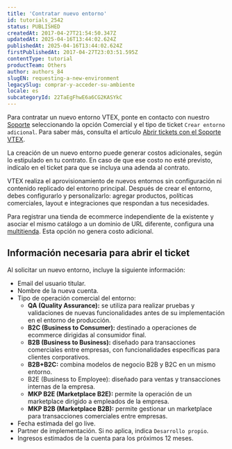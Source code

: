 ```yaml
---
title: 'Contratar nuevo entorno'
id: tutorials_2542
status: PUBLISHED
createdAt: 2017-04-27T21:54:50.347Z
updatedAt: 2025-04-16T13:44:02.624Z
publishedAt: 2025-04-16T13:44:02.624Z
firstPublishedAt: 2017-04-27T23:03:51.595Z
contentType: tutorial
productTeam: Others
author: authors_84
slugEN: requesting-a-new-environment
legacySlug: comprar-y-acceder-su-ambiente
locale: es
subcategoryId: 22TaEgFhwE6a6CG2KASYkC
---
```


Para contratar un nuevo entorno VTEX, ponte en contacto con nuestro [Soporte](https://help.vtex.com/es/support) seleccionando la opción Comercial y el tipo de ticket `Crear entorno adicional`. Para saber más, consulta el artículo [Abrir tickets con el Soporte VTEX](/es/tutorial/abrir-chamados-para-o-suporte-vtex--16yOEqpO32UQYygSmMSSAM).

La creación de un nuevo entorno puede generar costos adicionales, según lo estipulado en tu contrato. En caso de que ese costo no esté previsto, indícalo en el ticket para que se incluya una adenda al contrato.

VTEX realiza el aprovisionamiento de nuevos entornos sin configuración ni contenido replicado del entorno principal. Después de crear el entorno, debes configurarlo y personalizarlo: agregar productos, políticas comerciales, layout e integraciones que respondan a tus necesidades.

Para registrar una tienda de ecommerce independiente de la existente y asociar el mismo catálogo a un dominio de URL diferente, configura una [multitienda](/es/tutorial/como-criar-multiloja-multidominio--tutorials_510). Esta opción no genera costo adicional.

## Información necesaria para abrir el ticket
Al solicitar un nuevo entorno, incluye la siguiente información:

- Email del usuario titular.
- Nombre de la nueva cuenta.
- Tipo de operación comercial del entorno:
    - **QA (Quality Assurance):** se utiliza para realizar pruebas y validaciones de nuevas funcionalidades antes de su implementación en el entorno de producción.
    - **B2C (Business to Consumer):** destinado a operaciones de ecommerce dirigidas al consumidor final.
    - **B2B (Business to Business):** diseñado para transacciones comerciales entre empresas, con funcionalidades específicas para clientes corporativos.
    - **B2B+B2C:** combina modelos de negocio B2B y B2C en un mismo entorno.
    - B2E (Business to Employee): diseñado para ventas y transacciones internas de la empresa.
    - **MKP B2E (Marketplace B2E):** permite la operación de un marketplace dirigido a empleados de la empresa.
    - **MKP B2B (Marketplace B2B):** permite gestionar un marketplace para transacciones comerciales entre empresas.
- Fecha estimada del go live.
- Partner de implementación. Si no aplica, indica `Desarrollo propio`.
- Ingresos estimados de la cuenta para los próximos 12 meses.
